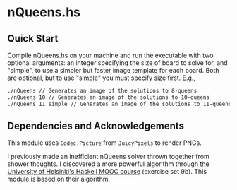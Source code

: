 # nQueens.hs

## Quick Start
Compile nQueens.hs on your machine and run the executable with two optional arguments: an integer specifying the size of board to solve for, and "simple", to use a simpler but faster image template for each board. Both are optional, but to use "simple" you must specify size first.
E.g.,
```bash
./nQueens // Generates an image of the solutions to 8-queens
./nQueens 10 // Generates an image of the solutions to 10-queens
./nQueens 11 simple // Generates an image of the solutions to 11-queens using the simple image template.
```

## Dependencies and Acknowledgements
This module uses `Codec.Picture` from `JuicyPixels` to render PNGs.

I previously made an inefficient nQueens solver thrown together from shower thoughts. I discovered a more powerful algorithm through [the University of Helsinki's Haskell MOOC course](https://haskell.mooc.fi/) (exercise set 9b). This module is based on their algorithm.